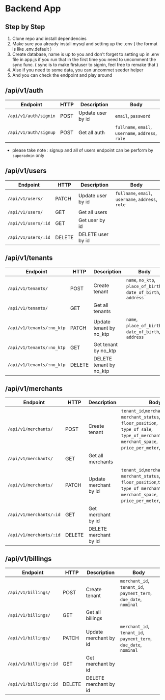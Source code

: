# Backend App

## Step by Step

1. Clone repo and install dependencies
2. Make sure you already install mysql and setting up the .env ( the format is like .env.default )
3. Create database, name is up to you and don't forget to setting up in .env file in app.js if you run that in the first time you need to uncomment the sync func. ( sync is to make firstuser to signin, feel free to remake that )
4. Also if you need to some data, you can uncommet seeder helper
5. And you can check the endpoint and play around

## /api/v1/auth

| Endpoint              | HTTP | Description       | Body                                               |
| --------------------- | ---- | ----------------- | -------------------------------------------------- |
| `/api/v1/auth/signin` | POST | Update user by id | `email`, `password`                                |
| `/api/v1/auth/signup` | POST | Get all auth      | `fullname`, `email`, `username`, `address`, `role` |

- please take note : signup and all of users endpoint can be perform by `superadmin` only

## /api/v1/users

| Endpoint            | HTTP   | Description       | Body                                               |
| ------------------- | ------ | ----------------- | -------------------------------------------------- |
| `/api/v1/users/`    | PATCH  | Update user by id | `fullname`, `email`, `username`, `address`, `role` |
| `/api/v1/users/`    | GET    | Get all users     |                                                    |
| `/api/v1/users/:id` | GET    | Get user by id    |                                                    |
| `/api/v1/users/:id` | DELETE | DELETE user by id |                                                    |

## /api/v1/tenants

| Endpoint                  | HTTP   | Description             | Body                                                           |
| ------------------------- | ------ | ----------------------- | -------------------------------------------------------------- |
| `/api/v1/tenants/`        | POST   | Create tenant           | `name`, `no_ktp`, `place_of_birth`, `date_of_birth`, `address` |
| `/api/v1/tenants/`        | GET    | Get all tenants         |                                                                |
| `/api/v1/tenants/:no_ktp` | PATCH  | Update tenant by no_ktp | `name`, `place_of_birth`, `date_of_birth`, `address`           |
| `/api/v1/tenants/:no_ktp` | GET    | Get tenant by no_ktp    |                                                                |
| `/api/v1/tenants/:no_ktp` | DELETE | DELETE tenant by no_ktp |                                                                |

## /api/v1/merchants

| Endpoint                | HTTP   | Description           | Body                                                                                                                                                   |
| ----------------------- | ------ | --------------------- | ------------------------------------------------------------------------------------------------------------------------------------------------------ |
| `/api/v1/merchants/`    | POST   | Create tenant         | `tenant_id`,`merchant_no`, `merchant_status`, `floor_position`, `type_of_sale`, `type_of_merchant`, `merchant_space`, `price_per_meter`, `total_price` |
| `/api/v1/merchants/`    | GET    | Get all merchants     |                                                                                                                                                        |
| `/api/v1/merchants/`    | PATCH  | Update merchant by id | `tenant_id`,`merchant_no`, `merchant_status`, `floor_position`,`type_of_sale`, `type_of_merchant`, `merchant_space`, `price_per_meter`, `total_price`  |
| `/api/v1/merchants/:id` | GET    | Get merchant by id    |                                                                                                                                                        |
| `/api/v1/merchants/:id` | DELETE | DELETE merchant by id |                                                                                                                                                        |

## /api/v1/billings

| Endpoint               | HTTP   | Description           | Body                                                              |
| ---------------------- | ------ | --------------------- | ----------------------------------------------------------------- |
| `/api/v1/billings/`    | POST   | Create tenant         | `merchant_id`, `tenant_id`, `payment_term`, `due_date`, `nominal` |
| `/api/v1/billings/`    | GET    | Get all billings      |                                                                   |
| `/api/v1/billings/`    | PATCH  | Update merchant by id | `merchant_id`, `tenant_id`, `payment_term`, `due_date`, `nominal` |
| `/api/v1/billings/:id` | GET    | Get merchant by id    |                                                                   |
| `/api/v1/billings/:id` | DELETE | DELETE merchant by id |                                                                   |
